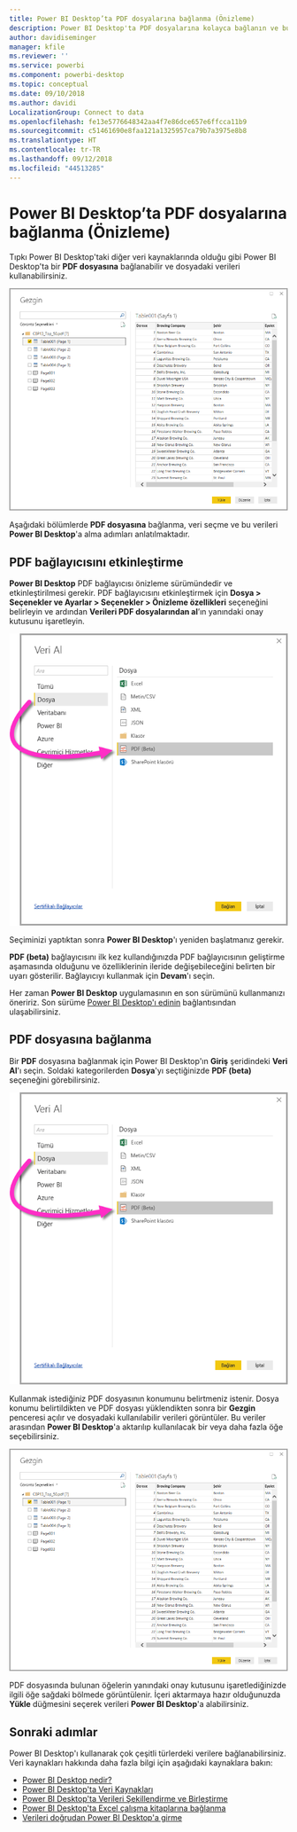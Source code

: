 ```yaml
---
title: Power BI Desktop’ta PDF dosyalarına bağlanma (Önizleme)
description: Power BI Desktop'ta PDF dosyalarına kolayca bağlanın ve bu dosyaları kullanın
author: davidiseminger
manager: kfile
ms.reviewer: ''
ms.service: powerbi
ms.component: powerbi-desktop
ms.topic: conceptual
ms.date: 09/10/2018
ms.author: davidi
LocalizationGroup: Connect to data
ms.openlocfilehash: fe13e5776648342aa4f7e86dce657e6ffcca11b9
ms.sourcegitcommit: c51461690e8faa121a1325957ca79b7a3975e8b8
ms.translationtype: HT
ms.contentlocale: tr-TR
ms.lasthandoff: 09/12/2018
ms.locfileid: "44513285"
---
```

# <a name="connect-to-a-pdf-file-in-power-bi-desktop-preview"></a>Power BI Desktop’ta PDF dosyalarına bağlanma (Önizleme)
Tıpkı Power BI Desktop'taki diğer veri kaynaklarında olduğu gibi Power BI Desktop'ta bir **PDF dosyasına** bağlanabilir ve dosyadaki verileri kullanabilirsiniz.

![PDF dosyalarındaki verilere bağlanma](media/desktop-connect-pdf/connect-pdf_04.png)

Aşağıdaki bölümlerde **PDF dosyasına** bağlanma, veri seçme ve bu verileri **Power BI Desktop**'a alma adımları anlatılmaktadır.

## <a name="enable-the-pdf-connector"></a>PDF bağlayıcısını etkinleştirme
**Power BI Desktop** PDF bağlayıcısı önizleme sürümündedir ve etkinleştirilmesi gerekir. PDF bağlayıcısını etkinleştirmek için **Dosya > Seçenekler ve Ayarlar > Seçenekler > Önizleme özellikleri** seçeneğini belirleyin ve ardından **Verileri PDF dosyalarından al**’ın yanındaki onay kutusunu işaretleyin. 

![Seçenekler > Önizleme özellikleri sayfasından PDF bağlayıcısını etkinleştirme](media/desktop-connect-pdf/connect-pdf_01.png)

Seçiminizi yaptıktan sonra **Power BI Desktop**'ı yeniden başlatmanız gerekir.

**PDF (beta)** bağlayıcısını ilk kez kullandığınızda PDF bağlayıcısının geliştirme aşamasında olduğunu ve özelliklerinin ileride değişebileceğini belirten bir uyarı gösterilir. Bağlayıcıyı kullanmak için **Devam**'ı seçin.

Her zaman **Power BI Desktop** uygulamasının en son sürümünü kullanmanızı öneririz. Son sürüme [Power BI Desktop'ı edinin](desktop-get-the-desktop.md) bağlantısından ulaşabilirsiniz. 

## <a name="connect-to-a-pdf-file"></a>PDF dosyasına bağlanma
Bir **PDF** dosyasına bağlanmak için Power BI Desktop'ın **Giriş** şeridindeki **Veri Al**'ı seçin. Soldaki kategorilerden **Dosya**'yı seçtiğinizde **PDF (beta)** seçeneğini görebilirsiniz.

![Veri Al menüsünden PDF'i seçme](media/desktop-connect-pdf/connect-pdf_01.png)

Kullanmak istediğiniz PDF dosyasının konumunu belirtmeniz istenir. Dosya konumu belirtildikten ve PDF dosyası yüklendikten sonra bir **Gezgin** penceresi açılır ve dosyadaki kullanılabilir verileri görüntüler. Bu veriler arasından **Power BI Desktop**'a aktarılıp kullanılacak bir veya daha fazla öğe seçebilirsiniz.

![PDF dosyalarındaki verilere bağlanma](media/desktop-connect-pdf/connect-pdf_04.png)

PDF dosyasında bulunan öğelerin yanındaki onay kutusunu işaretlediğinizde ilgili öğe sağdaki bölmede görüntülenir. İçeri aktarmaya hazır olduğunuzda **Yükle** düğmesini seçerek verileri **Power BI Desktop**'a alabilirsiniz.


## <a name="next-steps"></a>Sonraki adımlar
Power BI Desktop'ı kullanarak çok çeşitli türlerdeki verilere bağlanabilirsiniz. Veri kaynakları hakkında daha fazla bilgi için aşağıdaki kaynaklara bakın:

* [Power BI Desktop nedir?](desktop-what-is-desktop.md)
* [Power BI Desktop'ta Veri Kaynakları](desktop-data-sources.md)
* [Power BI Desktop'ta Verileri Şekillendirme ve Birleştirme](desktop-shape-and-combine-data.md)
* [Power BI Desktop'ta Excel çalışma kitaplarına bağlanma](desktop-connect-excel.md)   
* [Verileri doğrudan Power BI Desktop'a girme](desktop-enter-data-directly-into-desktop.md)   

